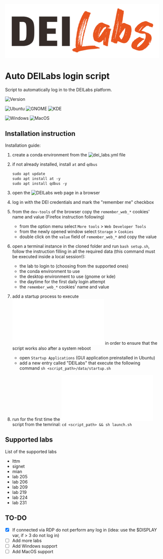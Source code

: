 ![DEILabs_logo](data/DEILabs_logo.png)

# Auto DEILabs login script

Script to automatically log in to the DEILabs platform.

![Version](https://img.shields.io/badge/dynamic/json?color=informational&label=Version&query=%24.version&url=https%3A%2F%2Fraw.githubusercontent.com%2Fmatteocali%2FDEILabs%2Fmain%2Fdata%2Fversion.json)

![Ubuntu](https://img.shields.io/badge/Ubuntu-partially%20supported-yellow?style=flat&logo=ubuntu)
![GNOME](https://img.shields.io/badge/GNOME-supported-success?style=flat&logo=gnome)
![KDE](https://img.shields.io/badge/KDE-supported-success?style=flat&logo=kde)

![Windows](https://img.shields.io/badge/Windows-not%20supported-critical?style=flat&logo=windows)
![MacOS](https://img.shields.io/badge/MacOS-not%20supported-critical?style=flat&logo=apple)

## Installation instruction

Installation guide:

1) create a conda environment from the ![dei_labs.yml](data/dei_labs.yml) file
2) if not already installed, install `at` and `qdbus`

   ```
   sudo apt update
   sudo apt install at -y
   sudo apt install qdbus -y
   ```

3) open the ![DEILabs](https://deilabs.dei.unipd.it/) web page in a browser
4) log in with the DEI credentials and mark the "remember me" checkbox
5) from the `dev-tools` of the browser copy the `remember_web_*` cookies' name and value (Firefox instruction following)
   - from the option menu select `More tools` > `Web Developer Tools`
   - from the newly opened window select `Storage` > `Cookies`
   - double click on the `value` field of `remember_web_*` and copy the value
6) open a terminal instance in the cloned folder and run `bash setup.sh`, follow the instruction filling in all the required data (this command must be executed inside a local session!):
   - the lab to login to (choosing from the supported ones)
   - the conda environment to use
   - the desktop environment to use (gnome or kde)
   - the daytime for the first daily login attempt
   - the `remember_web_*` cookies' name and value
7) add a startup process to execute ![launch.sh](launch.sh) in order to ensure that the script works also after a system reboot
   - open `Startup Applications` (GUI application preinstalled in Ubuntu)
   - add a new entry called "DEILabs" that execute the following command `sh <script_path>/data/startup.sh`
8) run for the first time the ![launch.sh](launch.sh) script from the temrinal: `cd <script_path> && sh launch.sh`

## Supported labs

List of the supported labs

- lttm
- signet
- mian
- lab 205
- lab 206
- lab 209
- lab 219
- lab 224
- lab 231

## TO-DO

- [x] If connected via RDP do not perform any log in (idea: use the $DISPLAY var, if > 3 do not log in)
- [ ] Add more labs
- [ ] Add Windows support
- [ ] Add MacOS support
